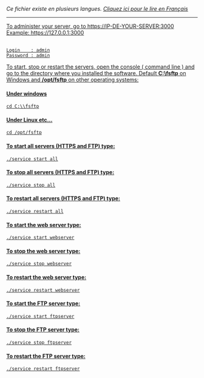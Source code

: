 <i>Ce fichier existe en plusieurs langues. <a href="AIDE.md"><u>Cliquez ici pour le lire en Français</i></a></i>

<hr>

To administer your server, go to https://IP-DE-YOUR-SERVER:3000<br>
Example: https://127.0.0.1:3000<br><br>
```
Login    : admin
Password : admin
```

To start, stop or restart the servers, open the console ( command line ) and go to the directory where you installed the software. Default <b>C:\\fsftp</b> on Windows and <b>/opt/fsftp</b> on other operating systems:<br>

#### Under windows
```
cd C:\\fsftp
```

#### Under Linux etc...
```
cd /opt/fsftp
```

#### To start all servers (HTTPS and FTP) type:
```
./service start all
```

#### To stop all servers (HTTPS and FTP) type:
```
./service stop all
```

#### To restart all servers (HTTPS and FTP) type:
```
./service restart all
```

#### To start the web server type:
```
./service start webserver
```

#### To stop the web server type:
```
./service stop webserver
```

#### To restart the web server type:
```
./service restart webserver
```

#### To start the FTP server type:
```
./service start ftpserver
```

#### To stop the FTP server type:
```
./service stop ftpserver
```

#### To restart the FTP server type:
```
./service restart ftpserver
```
